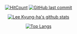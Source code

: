 <div align=center>

[![HitCount](http://hits.dwyl.io/nulLeeKH/RESUME.svg)](http://hits.dwyl.io/nulLeeKH/RESUME)
[![GitHub last commit](https://img.shields.io/github/last-commit/nulLeeKH/RESUME.svg)](https://github.com/nulLeeKH/nulLeeKH)

[![Lee Kyung-ha's github stats](https://github-readme-stats.vercel.app/api?username=nulLeeKH&theme=omni)](https://github.com/anuraghazra/github-readme-stats)

[![Top Langs](https://github-readme-stats.vercel.app/api/top-langs/?username=nulLeeKH&layout=compact&theme=omni)](https://github.com/anuraghazra/github-readme-stats)

</div>
